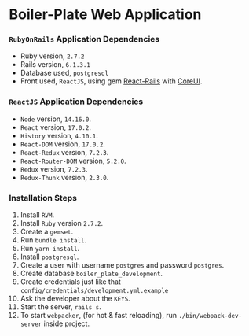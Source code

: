 # Boiler-Plate Web Application

### **`RubyOnRails`** Application Dependencies

- Ruby version, `2.7.2`
- Rails version, `6.1.3.1`
- Database used, `postgresql`
- Front used, `ReactJS`, using gem [React-Rails](https://github.com/reactjs/react-rails) with [CoreUI](https://coreui.io/react/docs/3.3/).

### **`ReactJS`** Application Dependencies

- `Node` version, `14.16.0`.
- `React` version, `17.0.2`.
- `History` version, `4.10.1`.
- `React-DOM` version, `17.0.2`.
- `React-Redux` version, `7.2.3`.
- `React-Router-DOM` version, `5.2.0`.
- `Redux` version, `7.2.3`.
- `Redux-Thunk` version, `2.3.0`.

### Installation Steps

1. Install `RVM`.
2. Install `Ruby` version `2.7.2`.
3. Create a `gemset`.
4. Run `bundle install`.
5. Run `yarn install`.
6. Install `postgresql`.
7. Create a user with username `postgres` and password `postgres`.
8. Create database `boiler_plate_development`.
9. Create credentials just like that   `config/credentials/development.yml.example`
10. Ask the developer about the `KEYS`.
11. Start the server, `rails s`.
12. To start `webpacker`, (for hot & fast reloading), run `./bin/webpack-dev-server` inside project.
